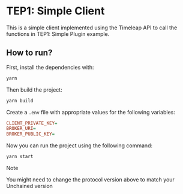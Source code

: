 # TEP1: Simple Client

This is a simple client implemented using the Timeleap API
to call the functions in TEP1: Simple Plugin example.

## How to run?

First, install the dependencies with:

```bash
yarn
```

Then build the project:

```bash
yarn build
```

Create a `.env` file with appropriate values for the following variables:

```ini
CLIENT_PRIVATE_KEY=
BROKER_URI=
BROKER_PUBLIC_KEY=
```

Now you can run the project using the following command:

```bash
yarn start
```

> [!NOTE]
> You might need to change the protocol version above to match your Unchained version
